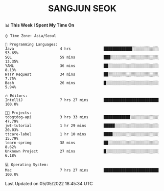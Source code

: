<h1>
 <p align="center">
   SANGJUN SEOK
 </p>
</h1>

<!--START_SECTION:waka-->
📊 **This Week I Spent My Time On** 

```text
⌚︎ Time Zone: Asia/Seoul

💬 Programming Languages: 
Java                     4 hrs               █████████████░░░░░░░░░░░░   53.65% 
SQL                      59 mins             ███░░░░░░░░░░░░░░░░░░░░░░   13.35% 
YAML                     36 mins             ██░░░░░░░░░░░░░░░░░░░░░░░   8.13% 
HTTP Request             34 mins             ██░░░░░░░░░░░░░░░░░░░░░░░   7.75% 
Bash                     26 mins             █░░░░░░░░░░░░░░░░░░░░░░░░   5.94%

🔥 Editors: 
IntelliJ                 7 hrs 27 mins       █████████████████████████   100.0%

🐱‍💻 Projects: 
tdogtdog-api             3 hrs 33 mins       ████████████░░░░░░░░░░░░░   47.79% 
jwt-tutorial             1 hr 29 mins        █████░░░░░░░░░░░░░░░░░░░░   20.03% 
ttcare-label             1 hr 10 mins        ████░░░░░░░░░░░░░░░░░░░░░   15.79% 
learn-spring             38 mins             ██░░░░░░░░░░░░░░░░░░░░░░░   8.62% 
Unknown Project          27 mins             █░░░░░░░░░░░░░░░░░░░░░░░░   6.18%

💻 Operating System: 
Mac                      7 hrs 27 mins       █████████████████████████   100.0%

```


 Last Updated on 05/05/2022 18:45:34 UTC
<!--END_SECTION:waka-->
